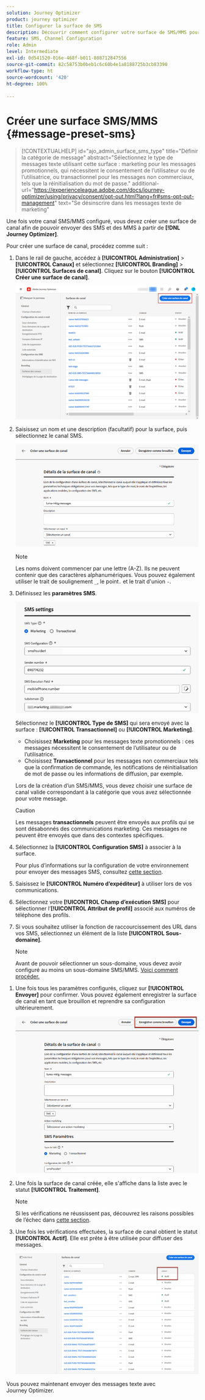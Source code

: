 ```yaml
---
solution: Journey Optimizer
product: journey optimizer
title: Configurer la surface de SMS
description: Découvrir comment configurer votre surface de SMS/MMS pour envoyer des messages SMS avec Journey Optimizer
feature: SMS, Channel Configuration
role: Admin
level: Intermediate
exl-id: 0d541520-016e-468f-b011-808712847556
source-git-commit: 82c58753b0beb1c6c60b4e1a8188725b3cb83390
workflow-type: ht
source-wordcount: '420'
ht-degree: 100%

---
```


# Créer une surface SMS/MMS {#message-preset-sms}

>[!CONTEXTUALHELP]
>id="ajo_admin_surface_sms_type"
>title="Définir la catégorie de message"
>abstract="Sélectionnez le type de messages texte utilisant cette surface : marketing pour les messages promotionnels, qui nécessitent le consentement de l’utilisateur ou de l’utilisatrice, ou transactionnel pour les messages non commerciaux, tels que la réinitialisation du mot de passe."
>additional-url="https://experienceleague.adobe.com/docs/journey-optimizer/using/privacy/consent/opt-out.html?lang=fr#sms-opt-out-management" text="Se désinscrire dans les messages texte de marketing"

Une fois votre canal SMS/MMS configuré, vous devez créer une surface de canal afin de pouvoir envoyer des SMS et des MMS à partir de **[!DNL Journey Optimizer]**.

Pour créer une surface de canal, procédez comme suit :

1. Dans le rail de gauche, accédez à **[!UICONTROL Administration]** > **[!UICONTROL Canaux]** et sélectionnez **[!UICONTROL Branding]** > **[!UICONTROL Surfaces de canal]**. Cliquez sur le bouton **[!UICONTROL Créer une surface de canal]**.

   ![](assets/preset-create.png)

1. Saisissez un nom et une description (facultatif) pour la surface, puis sélectionnez le canal SMS.

   ![](assets/sms-create-surface.png)

   >[!NOTE]
   >
   > Les noms doivent commencer par une lettre (A-Z). Ils ne peuvent contenir que des caractères alphanumériques. Vous pouvez également utiliser le trait de soulignement `_`, le point`.` et le trait d&#39;union `-`.

1. Définissez les **paramètres SMS**.

   ![](assets/sms-surface-settings.png)

   Sélectionnez le **[!UICONTROL Type de SMS]** qui sera envoyé avec la surface : **[!UICONTROL Transactionnel]** ou **[!UICONTROL Marketing]**.

   * Choisissez **Marketing** pour les messages texte promotionnels : ces messages nécessitent le consentement de l’utilisateur ou de l’utilisatrice.
   * Choisissez **Transactionnel** pour les messages non commerciaux tels que la confirmation de commande, les notifications de réinitialisation de mot de passe ou les informations de diffusion, par exemple.

   Lors de la création d’un SMS/MMS, vous devez choisir une surface de canal valide correspondant à la catégorie que vous avez sélectionnée pour votre message.

   >[!CAUTION]
   >
   >Les messages **transactionnels** peuvent être envoyés aux profils qui se sont désabonnés des communications marketing. Ces messages ne peuvent être envoyés que dans des contextes spécifiques.

1. Sélectionnez la **[!UICONTROL Configuration SMS]** à associer à la surface.

   Pour plus dʼinformations sur la configuration de votre environnement pour envoyer des messages SMS, consultez [cette section](#create-api).

1. Saisissez le **[!UICONTROL Numéro dʼexpéditeur]** à utiliser lors de vos communications.

1. Sélectionnez votre **[!UICONTROL Champ d’exécution SMS]** pour sélectionner l’**[!UICONTROL Attribut de profil]** associé aux numéros de téléphone des profils.

1. Si vous souhaitez utiliser la fonction de raccourcissement des URL dans vos SMS, sélectionnez un élément de la liste **[!UICONTROL Sous-domaine]**.

   >[!NOTE]
   >
   >Avant de pouvoir sélectionner un sous-domaine, vous devez avoir configuré au moins un sous-domaine SMS/MMS. [Voici comment procéder.](sms-subdomains.md)

<!--
1. Enter the **[!UICONTROL Opt-out number]** you want to use for this surface. When profiles opt out from this number, you are still able to send them messages from other numbers you may be using to send out text messages with [!DNL Journey Optimizer].

    >[!NOTE]
    >
    >In [!DNL Journey Optimizer], opt-out for text messages is no longer managed at the channel level. It is now specific to a number.
-->
1. Une fois tous les paramètres configurés, cliquez sur **[!UICONTROL Envoyer]** pour confirmer. Vous pouvez également enregistrer la surface de canal en tant que brouillon et reprendre sa configuration ultérieurement.

   ![](assets/sms-submit-surface.png)

1. Une fois la surface de canal créée, elle s&#39;affiche dans la liste avec le statut **[!UICONTROL Traitement]**.

   >[!NOTE]
   >
   >Si les vérifications ne réussissent pas, découvrez les raisons possibles de l’échec dans [cette section](#monitor-channel-surfaces).

1. Une fois les vérifications effectuées, la surface de canal obtient le statut **[!UICONTROL Actif]**. Elle est prête à être utilisée pour diffuser des messages.

   ![](assets/preset-active.png)

Vous pouvez maintenant envoyer des messages texte avec Journey Optimizer.
